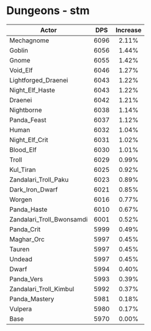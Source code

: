 # Dungeons - stm
| Actor | DPS | Increase |
|---|:---:|:---:|
|Mechagnome|6096|2.11%|
|Goblin|6056|1.44%|
|Gnome|6055|1.42%|
|Void_Elf|6046|1.27%|
|Lightforged_Draenei|6043|1.22%|
|Night_Elf_Haste|6043|1.22%|
|Draenei|6042|1.21%|
|Nightborne|6038|1.14%|
|Panda_Feast|6037|1.12%|
|Human|6032|1.04%|
|Night_Elf_Crit|6031|1.02%|
|Blood_Elf|6030|1.01%|
|Troll|6029|0.99%|
|Kul_Tiran|6025|0.92%|
|Zandalari_Troll_Paku|6023|0.89%|
|Dark_Iron_Dwarf|6021|0.85%|
|Worgen|6016|0.77%|
|Panda_Haste|6010|0.67%|
|Zandalari_Troll_Bwonsamdi|6001|0.52%|
|Panda_Crit|5999|0.49%|
|Maghar_Orc|5997|0.45%|
|Tauren|5997|0.45%|
|Undead|5997|0.45%|
|Dwarf|5994|0.40%|
|Panda_Vers|5993|0.39%|
|Zandalari_Troll_Kimbul|5992|0.37%|
|Panda_Mastery|5981|0.18%|
|Vulpera|5980|0.17%|
|Base|5970|0.00%|
